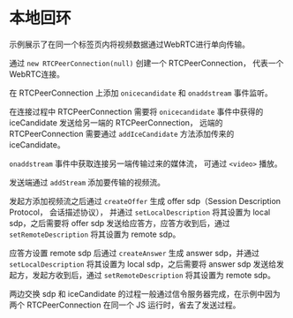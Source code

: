 # 本地回环

示例展示了在同一个标签页内将视频数据通过WebRTC进行单向传输。

通过 `new RTCPeerConnection(null)` 创建一个 RTCPeerConnection， 代表一个WebRTC连接。

在 RTCPeerConnection 上添加 `onicecandidate` 和 `onaddstream` 事件监听。

在连接过程中 RTCPeerConnection 需要将 `onicecandidate` 事件中获得的 iceCandidate 发送给另一端的 RTCPeerConnection， 远端的 RTCPeerConnection 需要通过 `addIceCandidate` 方法添加传来的 iceCandidate。

`onaddstream` 事件中获取连接另一端传输过来的媒体流， 可通过 `<video>` 播放。

发送端通过 `addStream` 添加要传输的视频流。

发起方添加视频流之后通过 `createOffer` 生成 offer sdp（Session Description Protocol， 会话描述协议）， 并通过 `setLocalDescription` 将其设置为 local sdp，之后需要将 offer sdp 发送给应答方，应答方收到后，通过 `setRemoteDescription` 将其设置为 remote sdp。

应答方设置 remote sdp 后通过 `createAnswer` 生成 answer sdp，并通过 `setLocalDescription` 将其设置为 local sdp，之后需要将 answer sdp 发送给发起方，发起方收到后，通过 `setRemoteDescription` 将其设置为 remote sdp。

两边交换 sdp 和 iceCandidate 的过程一般通过信令服务器完成，在示例中因为两个 RTCPeerConnection 在同一个 JS 运行时，省去了发送过程。
